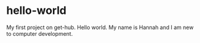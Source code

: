 # hello-world
My first project on get-hub. Hello world. My name is Hannah and I am new to computer development. 
